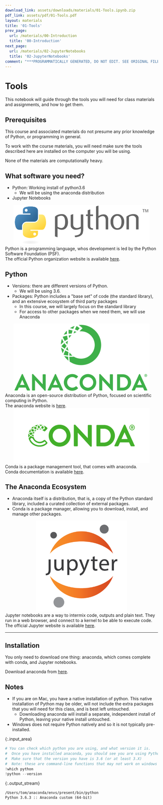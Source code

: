 ```yaml
---
download_link: assets/downloads/materials/01-Tools.ipynb.zip
pdf_link: assets/pdf/01-Tools.pdf
layout: materials
title: '01-Tools'
prev_page:
  url: /materials/00-Introduction
  title: '00-Introduction'
next_page:
  url: /materials/02-JupyterNotebooks
  title: '02-JupyterNotebooks'
comment: "***PROGRAMMATICALLY GENERATED, DO NOT EDIT. SEE ORIGINAL FILES IN /content***"
---
```


# Tools

This notebook will guide through the tools you will need for class materials and assignments, and how to get them. 

## Prerequisites

This course and associated materials do not presume any prior knowledge of Python, or programming in general. 

To work with the course materials, you will need make sure the tools described here are installed on the computer you will be using. 

None of the materials are computationally heavy. 

## What software you need?

- Python: Working install of python3.6
    - We will be using the anaconda distribution
- Jupyter Notebooks

<center><img src="img/python.png" width="450px"></center>

<div class="alert alert-success">
Python is a programming language, whos development is led by the Python Software Foundation (PSF). 
</div>

<div class="alert alert-info">
The official Python organization website is available <a href="https://www.python.org" class="alert-link">here</a>.
</div>

## Python

- Versions: there are different versions of Python.
    - We will be using 3.6.
- Packages: Python includes a "base set" of code (the standard library), and an extensive ecosystem of third party packages
    - In this course, we will largely focus on the standard library
    - For access to other packages when we need them, we will use Anaconda

<center><img src="img/anaconda.png" width="450px"></center>

<div class="alert alert-success">
Anaconda is an open-source distribution of Python, focused on scientific computing in Python. 
</div>

<div class="alert alert-info">
The anaconda website is 
<a href="https://www.anaconda.com" class="alert-link">here</a>. 
</div>

<center><img src="img/conda.png" width="450px"></center>

<div class="alert alert-success">
Conda is a package management tool, that comes with anaconda. 
</div>

<div class="alert alert-info">
Conda documentation is available
<a href="https://conda.io/docs/" class="alert-link">here</a>.
</div>

## The Anaconda Ecosystem

- Anaconda itself is a distribution, that is, a copy of the Python standard library, included a curated collection of external packages.
- Conda is a package manager, allowing you to download, install, and manage other packages. 



<center><img src="img/jupyter.png" width="300px"></center>

<div class="alert alert-success">
Jupyter notebooks are a way to intermix code, outputs and plain text. 
They run in a web browser, and connect to a kernel to be able to execute code. 
</div>

<div class="alert alert-info">
The official Jupyter website is available 
<a href="http://jupyter.org" class="alert-link">here</a>.
</div>

<hr>

## Installation

You only need to download one thing: anaconda, which comes complete with conda, and Jupyter notebooks.

<div class="alert alert-info">
Download anaconda from
<a href="https://www.anaconda.com/download/" class="alert-link">here</a>.
</div>

Notes
-----
- If you are on Mac, you have a native installation of python. This native installation of Python may be older, will not include the extra packages that you will need for this class, and is best left untouched. 
    - Downloading anaconda will install a separate, independent install of Python, leaving your native install untouched. 
- Windows does not require Python natively and so it is not typically pre-installed. 



{:.input_area}
```python
# You can check which python you are using, and what version it is.
#  Once you have installed anaconda, you should see you are using Python in your anaconda folder
#  Make sure that the version you have is 3.6 (or at least 3.X)
#  Note: these are command-line functions that may not work on windows
!which python
!python --version
```


{:.output_stream}
```
/Users/tom/anaconda/envs/present/bin/python
Python 3.6.3 :: Anaconda custom (64-bit)

```
